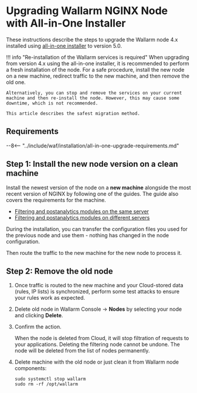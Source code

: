 [statistics-service-all-parameters]:        ../admin-en/configure-statistics-service.md
[img-attacks-in-interface]:                 ../images/admin-guides/test-attacks-quickstart.png
[tarantool-status]:                         ../images/tarantool-status.png
[configure-proxy-balancer-instr]:           ../admin-en/configuration-guides/access-to-wallarm-api-via-proxy.md
[ptrav-attack-docs]:                        ../attacks-vulns-list.md#path-traversal

# Upgrading Wallarm NGINX Node with All-in-One Installer

These instructions describe the steps to upgrade the Wallarm node 4.x installed using [all-in-one installer](../installation/nginx/all-in-one.md) to version 5.0.

!!! info "Re-installation of the Wallarm services is required"
    When upgrading from version 4.x using the all-in-one installer, it is recommended to perform a fresh installation of the node. For a safe procedure, install the new node on a new machine, redirect traffic to the new machine, and then remove the old one.
    
    Alternatively, you can stop and remove the services on your current machine and then re-install the node. However, this may cause some downtime, which is not recommended.

    This article describes the safest migration method.

## Requirements

--8<-- "../include/waf/installation/all-in-one-upgrade-requirements.md"

<!-- ## Upgrade procedure

The upgrade procedure differs depending on how filtering node and postanalytics modules are installed:

* [On the same server](#filtering-node-and-postanalytics-on-the-same-server): modules are upgraded altogether
* [On different servers](#filtering-node-and-postanalytics-on-different-servers): **first** upgrade the postanalytics module and **then** the filtering module -->

<!-- ## Filtering node and postanalytics on the same server

Use the procedure below to upgrade altogether the filtering node and postanalytics modules installed using all-in-one installer on the same server. -->

## Step 1: Install the new node version on a clean machine

Install the newest version of the node on a **new machine** alongside the most recent version of NGINX by following one of the guides. The guide also covers the requirements for the machine.

* [Filtering and postanalytics modules on the same server](../installation/nginx/all-in-one.md)
* [Filtering and postanalytics modules on different servers](../admin-en/installation-postanalytics-en.md)

During the installation, you can transfer the configuration files you used for the previous node and use them - nothing has changed in the node configuration.

Then route the traffic to the new machine for the new node to process it.

## Step 2: Remove the old node

1. Once traffic is routed to the new machine and your Cloud-stored data (rules, IP lists) is synchronized, perform some test attacks to ensure your rules work as expected.
1. Delete old node in Wallarm Console → **Nodes** by selecting your node and clicking **Delete**.
1. Confirm the action.
    
    When the node is deleted from Cloud, it will stop filtration of requests to your applications. Deleting the filtering node cannot be undone. The node will be deleted from the list of nodes permanently.

1. Delete machine with the old node or just clean it from Wallarm node components:

    ```
    sudo systemctl stop wallarm
    sudo rm -rf /opt/wallarm
    ```

<!-- ### Step 1: Prepare Wallarm token

To upgrade node, you will need a Wallarm token of [one of the types](../user-guides/nodes/nodes.md#api-and-node-tokens-for-node-creation). To prepare a token:

=== "API token"

    1. Open Wallarm Console → **Settings** → **API tokens** in the [US Cloud](https://us1.my.wallarm.com/settings/api-tokens) or [EU Cloud](https://my.wallarm.com/settings/api-tokens).
    1. Find or create API token with the `Node deployment/Deployment` usage type.
    1. Copy this token.

=== "Node token"

    For upgrade, use the same node token that was used for installation:

    1. Open Wallarm Console → **Nodes** in the [US Cloud](https://us1.my.wallarm.com/nodes) or [EU Cloud](https://my.wallarm.com/nodes).
    1. In your existing node group, copy token using node's menu → **Copy token**.

### Step 2: Download newest version of all-in-one Wallarm installer

--8<-- "../include/waf/installation/all-in-one-installer-download-5.0.md"

### Step 3: Run all-in-one Wallarm installer

Run the downloaded script:

=== "API token"
    ```bash
    # If using the x86_64 version:
    sudo env WALLARM_LABELS='group=<GROUP>' sh wallarm-5.3.16.x86_64-glibc.sh -- --batch -t <TOKEN> -c <CLOUD> -f

    # If using the ARM64 version:
    sudo env WALLARM_LABELS='group=<GROUP>' sh wallarm-5.3.16.aarch64-glibc.sh -- --batch -t <TOKEN> -c <CLOUD> -f
    ```
=== "Node token"
    ```bash
    # If using the x86_64 version:
    sudo sh wallarm-5.3.16.x86_64-glibc.sh -- --batch -t <TOKEN> -c <CLOUD> -f

    # If using the ARM64 version:
    sudo sh wallarm-5.3.16.aarch64-glibc.sh -- --batch -t <TOKEN> -c <CLOUD> -f
    ```

* `<GROUP>` sets a group name into which the node will be added (used for logical grouping of nodes in the Wallarm Console UI). Only applied if using an API token.
* `<TOKEN>` is the copied token value.
* `<CLOUD>` is the Wallarm Cloud to register the new node in. Can be either `US` or `EU`.

### Step 4: Restart NGINX

--8<-- "../include/waf/installation/restart-nginx-systemctl.md"

### Step 5: Test Wallarm node operation

To test the new node operation:

1. Send the request with test [Path Traversal][ptrav-attack-docs] attack to a protected resource address:

    ```
    curl http://localhost/etc/passwd
    ```

1. Open the Wallarm Console → **Attacks** section in the [US Cloud](https://us1.my.wallarm.com/attacks) or [EU Cloud](https://my.wallarm.com/attacks) and ensure attacks are displayed in the list.
1. As soon as your Cloud stored data (rules, IP lists) is synchronized to the new node, perform some test attacks to make sure your rules work as expected. -->

<!-- ### Step 1: Prepare Wallarm token

To upgrade node, you will need a Wallarm token of [one of the types](../user-guides/nodes/nodes.md#api-and-node-tokens-for-node-creation). To prepare a token:

=== "API token"

    1. Open Wallarm Console → **Settings** → **API tokens** in the [US Cloud](https://us1.my.wallarm.com/settings/api-tokens) or [EU Cloud](https://my.wallarm.com/settings/api-tokens).
    1. Find or create API token with the `Node deployment/Deployment` usage type.
    1. Copy this token.

=== "Node token"

    For upgrade, use the same node token that was used for installation:

    1. Open Wallarm Console → **Nodes** in the [US Cloud](https://us1.my.wallarm.com/nodes) or [EU Cloud](https://my.wallarm.com/nodes).
    1. In your existing node group, copy token using node's menu → **Copy token**.

### Step 2: Download newest version of all-in-one Wallarm installer to postanalytics machine

This step is performed on the postanalytics machine.

--8<-- "../include/waf/installation/all-in-one-installer-download-5.0.md"

### Step 3: Run all-in-one Wallarm installer to upgrade postanalytics

This step is performed on the postanalytics machine.

=== "API token"
    ```bash
    # If using the x86_64 version:
    sudo env WALLARM_LABELS='group=<GROUP>' sh wallarm-5.3.16.x86_64-glibc.sh -- --batch -t <TOKEN> -c <CLOUD> -f postanalytics

    # If using the ARM64 version:
    sudo env WALLARM_LABELS='group=<GROUP>' sh wallarm-5.3.16.aarch64-glibc.sh -- --batch -t <TOKEN> -c <CLOUD> -f postanalytics
    ```
=== "Node token"
    ```bash
    # If using the x86_64 version:
    sudo sh wallarm-5.3.16.x86_64-glibc.sh -- --batch -t <TOKEN> -c <CLOUD> -f postanalytics

    # If using the ARM64 version:
    sudo sh wallarm-5.3.16.aarch64-glibc.sh -- --batch -t <TOKEN> -c <CLOUD> -f postanalytics
    ```

* `<GROUP>` sets a group name into which the node will be added (used for logical grouping of nodes in the Wallarm Console UI). Only applied if using an API token.
* `<TOKEN>` is the copied token value.
* `<CLOUD>` is the Wallarm Cloud to register the new node in. Can be either `US` or `EU`.

### Step 4: Download newest version of all-in-one Wallarm installer to filtering node machine

This step is performed on the filtering node machine.

--8<-- "../include/waf/installation/all-in-one-installer-download-5.0.md"

### Step 5: Run all-in-one Wallarm installer to upgrade filtering node

This step is performed on the filtering node machine.

=== "API token"
    ```bash
    # If using the x86_64 version:
    sudo env WALLARM_LABELS='group=<GROUP>' sh wallarm-5.3.16.x86_64-glibc.sh -- --batch -t <TOKEN> -c <CLOUD> -f filtering

    # If using the ARM64 version:
    sudo env WALLARM_LABELS='group=<GROUP>' sh wallarm-5.3.16.aarch64-glibc.sh -- --batch -t <TOKEN> -c <CLOUD> -f filtering
    ```
=== "Node token"
    ```bash
    # If using the x86_64 version:
    sudo sh wallarm-5.3.16.x86_64-glibc.sh -- --batch -t <TOKEN> -c <CLOUD> -f filtering

    # If using the ARM64 version:
    sudo sh wallarm-5.3.16.aarch64-glibc.sh -- --batch -t <TOKEN> -c <CLOUD> -f filtering
    ```

* `<GROUP>` sets a group name into which the node will be added (used for logical grouping of nodes in the Wallarm Console UI). Only applied if using an API token.
* `<TOKEN>` is the copied token value.
* `<CLOUD>` is the Wallarm Cloud to register the new node in. Can be either `US` or `EU`.

### Step 6: Check the filtering node and separate postanalytics modules interaction

--8<-- "../include/waf/installation/all-in-one-postanalytics-check.md" -->

